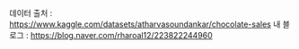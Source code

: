 데이터 출처 : https://www.kaggle.com/datasets/atharvasoundankar/chocolate-sales
내 블로그 : https://blog.naver.com/rharoal12/223822244960

